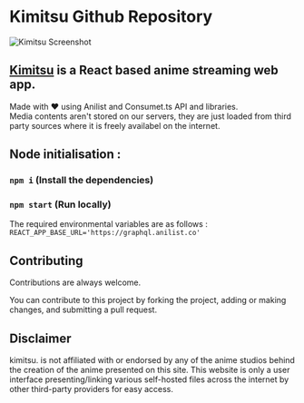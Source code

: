 
# Kimitsu Github Repository

![Kimitsu Screenshot](https://api.pikwy.com/web/645c7977e1d56141773aea58.png)

## [Kimitsu](https://kimitsu.vercel.app/) is a React based anime streaming web app.

Made with ❤️ using Anilist and Consumet.ts API and libraries.
<br/>
Media contents aren't stored on our servers, they are just loaded from third party sources where it is freely availabel on the internet.


## Node initialisation :
### `npm i` (Install the dependencies)

### `npm start` (Run locally)


The required environmental variables are as follows : <br />
`REACT_APP_BASE_URL='https://graphql.anilist.co'`

## Contributing

Contributions are always welcome.

You can contribute to this project by forking the project, adding or making changes, and submitting a pull request.

## Disclaimer

kimitsu. is not affiliated with or endorsed by any of the anime studios behind the creation of the anime presented on this site. This website is only a user interface presenting/linking various self-hosted files across the internet by other third-party providers for easy access.
